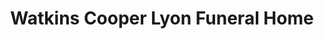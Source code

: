 ---
title: "Watkins Cooper Lyon Funeral Home"
url: /clarksville/watkins-cooper-lyon-funeral-home/
shop: funeral directors
---